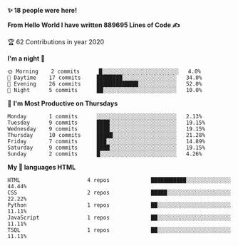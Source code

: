 <!--START_SECTION_PROFILE_VIEWS:readme-info-->
**✨ 18 people were here!**


<!--END_SECTION_PROFILE_VIEWS:readme-info-->
<!--START_SECTION_LINES_OF_CODE:readme-info-->
**From Hello World I have written 889695 Lines of Code ✍️**


<!--END_SECTION_LINES_OF_CODE:readme-info-->
<!--START_CONTRIBUTIONS:readme-info-->
🏆 62 Contributions in year 2020


<!--END_CONTRIBUTIONS:readme-info-->
<!--START_SECTION_DAILY_COMMIT:readme-info-->
**I'm a night 🦉** 

```text
🌞 Morning    2 commits      █░░░░░░░░░░░░░░░░░░░░░░░░   4.0% 
🌆 Daytime    17 commits     ████████░░░░░░░░░░░░░░░░░   34.0% 
🌃 Evening    26 commits     █████████████░░░░░░░░░░░░   52.0% 
🌙 Night      5 commits      ██░░░░░░░░░░░░░░░░░░░░░░░   10.0%

```

<!--END_SECTION_DAILY_COMMIT:readme-info-->
<!--START_SECTION_WEEKLY_COMMIT:readme-info-->
📅 **I'm Most Productive on Thursdays** 

```text
Monday       1 commits      ░░░░░░░░░░░░░░░░░░░░░░░░░   2.13% 
Tuesday      9 commits      ████░░░░░░░░░░░░░░░░░░░░░   19.15% 
Wednesday    9 commits      ████░░░░░░░░░░░░░░░░░░░░░   19.15% 
Thursday     10 commits     █████░░░░░░░░░░░░░░░░░░░░   21.28% 
Friday       7 commits      ███░░░░░░░░░░░░░░░░░░░░░░   14.89% 
Saturday     9 commits      ████░░░░░░░░░░░░░░░░░░░░░   19.15% 
Sunday       2 commits      █░░░░░░░░░░░░░░░░░░░░░░░░   4.26%
```

<!--END_SECTION_WEEKLY_COMMIT:readme-info-->
<!--START_SECTION_LANGUAGE:readme-info-->
**My 💖 languages HTML** 

```text
HTML                     4 repos             ███████████░░░░░░░░░░░░░░   44.44% 
CSS                      2 repos             █████░░░░░░░░░░░░░░░░░░░░   22.22% 
Python                   1 repos             ██░░░░░░░░░░░░░░░░░░░░░░░   11.11% 
JavaScript               1 repos             ██░░░░░░░░░░░░░░░░░░░░░░░   11.11% 
TSQL                     1 repos             ██░░░░░░░░░░░░░░░░░░░░░░░   11.11%
```

<!--END_SECTION_LANGUAGE:readme-info-->
